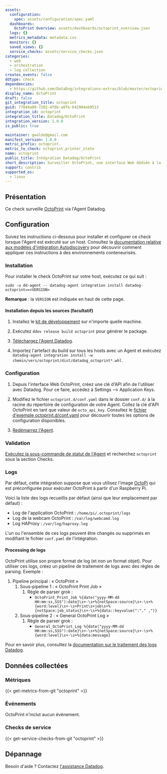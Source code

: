 ```yaml
---
assets:
  configuration:
    spec: assets/configuration/spec.yaml
  dashboards:
    OctoPrint Overview: assets/dashboards/octoprint_overview.json
  logs: {}
  metrics_metadata: metadata.csv
  monitors: {}
  saved_views: {}
  service_checks: assets/service_checks.json
categories:
  - web
  - orchestration
  - log collection
creates_events: false
ddtype: check
dependencies:
  - https://github.com/DataDog/integrations-extras/blob/master/octoprint/README.md
display_name: OctoPrint
draft: false
git_integration_title: octoprint
guid: 77844a89-7202-4f8b-a0fb-642904eb9513
integration_id: octoprint
integration_title: Datadog/OctoPrint
integration_version: 1.0.0
is_public: true

maintainer: gwaldo@gmail.com
manifest_version: 1.0.0
metric_prefix: octoprint.
metric_to_check: octoprint.printer_state
name: octoprint
public_title: Intégration Datadog/OctoPrint
short_description: Surveiller OctoPrint, une interface Web dédiée à la gestion d'imprimantes 3D
support: contrib
supported_os:
  - linux
---
```

## Présentation

Ce check surveille [OctoPrint][1] via l'Agent Datadog.

## Configuration

Suivez les instructions ci-dessous pour installer et configurer ce check lorsque l'Agent est exécuté sur un host. Consultez la [documentation relative aux modèles d'intégration Autodiscovery][2] pour découvrir comment appliquer ces instructions à des environnements conteneurisés.

### Installation

Pour installer le check OctoPrint sur votre host, exécutez ce qui suit :

```shell
sudo -u dd-agent -- datadog-agent integration install datadog-octoprint==<VERSION>
```

**Remarque** : la `VERSION` est indiquée en haut de cette page.

#### Installation depuis les sources (facultatif)

1. Installez le [kit de développement][3] sur n'importe quelle machine.

2. Exécutez `ddev release build octoprint` pour générer le package.

3. [Téléchargez l'Agent Datadog][4].

4. Importez l'artefact du build sur tous les hosts avec un Agent et
 exécutez `datadog-agent integration install -w
 chemin/vers/octoprint/dist/datadog_octoprint*.whl`.

### Configuration

1. Depuis l'interface Web OctoPrint, créez une clé d'API afin de l'utiliser avec Datadog. Pour ce faire, accédez à Settings --> Application Keys.

2. Modifiez le fichier `octoprint.d/conf.yaml` dans le dossier `conf.d/` à la racine du répertoire de configuration de votre Agent. Collez la clé d'API OctoPrint en tant que valeur de `octo_api_key`. Consultez le [fichier d'exemple octoprint.d/conf.yaml][5] pour découvrir toutes les options de configuration disponibles.

3. [Redémarrez l'Agent][6].

### Validation

[Exécutez la sous-commande de statut de l'Agent][7] et recherchez `octoprint` sous la section Checks.

### Logs

Par défaut, cette intégration suppose que vous utilisez l'image [OctoPi][8] qui est préconfigurée pour exécuter OctoPrint à partir d'un Raspberry Pi.

Voici la liste des logs recueillis par défaut (ainsi que leur emplacement par défaut) :

- Log de l'application OctoPrint : `/home/pi/.octoprint/logs`
- Log de la webcam OctoPrint : `/var/log/webcamd.log`
- Log HAProxy : `/var/log/haproxy.log`

L'un ou l'ensemble de ces logs peuvent être changés ou supprimés en modifiant le fichier `conf.yaml` de l'intégration.

#### Processing de logs

OctoPrint utilise son propre format de log (et non un format objet). Pour utiliser ces logs, créez un pipeline de traitement de logs avec des règles de parsing. Exemple :

1. Pipeline principal : « OctoPrint »
    1. Sous-pipeline 1 : « OctoPrint Print Job »
        1. Règle de parser grok :
            - `OctoPrint_Print_Job %{date("yyyy-MM-dd HH:mm:ss,SSS"):date}\s+-\s+%{notSpace:source}\s+-\s+%{word:level}\s+-\s+Print\s+job\s+%{notSpace:job_status}\s+-\s+%{data::keyvalue(":"," ,")}`
    1. Sous-pipeline 2 : « General OctoPrint Log »
        1. Règle de parser grok :
            - `General_OctoPrint_Log %{date("yyyy-MM-dd HH:mm:ss,SSS"):date}\s+-\s+%{notSpace:source}\s+-\s+%{word:level}\s+-\s+%{data:message}`

Pour en savoir plus, consultez la [documentation sur le traitement des logs Datadog][9].

## Données collectées

### Métriques
{{< get-metrics-from-git "octoprint" >}}


### Événements

OctoPrint n'inclut aucun événement.

### Checks de service
{{< get-service-checks-from-git "octoprint" >}}


## Dépannage

Besoin d'aide ? Contactez [l'assistance Datadog][12].


[1]: https://octoprint.org/
[2]: https://docs.datadoghq.com/fr/agent/kubernetes/integrations/
[3]: https://docs.datadoghq.com/fr/developers/integrations/new_check_howto/#developer-toolkit
[4]: https://app.datadoghq.com/account/settings#agent
[5]: https://github.com/DataDog/integrations-extras/blob/master/octoprint/datadog_checks/octoprint/data/conf.yaml.example
[6]: https://docs.datadoghq.com/fr/agent/guide/agent-commands/#start-stop-and-restart-the-agent
[7]: https://docs.datadoghq.com/fr/agent/guide/agent-commands/#agent-status-and-information
[8]: https://octoprint.org/download/
[9]: https://docs.datadoghq.com/fr/logs/processing/
[10]: https://github.com/DataDog/integrations-extras/blob/master/octoprint/metadata.csv
[11]: https://github.com/DataDog/integrations-extras/blob/master/octoprint/assets/service_checks.json
[12]: https://docs.datadoghq.com/fr/help/
